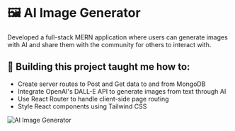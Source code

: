 # 🖼️ AI Image Generator

Developed a full-stack MERN application where users can generate images with AI and share them with the community for others to interact with.

## 🧠 Building this project taught me how to:
* Create server routes to Post and Get data to and from MongoDB
* Integrate OpenAI's DALL-E API to generate images from text through AI
* Use React Router to handle client-side page routing
* Style React components using Tailwind CSS  

![AI Image Generator](https://github.com/Tudor-Barsan/Image-Generation-App/assets/112269862/a25bb1b4-cd1d-433d-ad5a-3fc66f2c4807)
